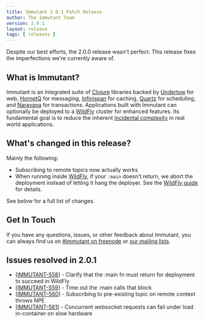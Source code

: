 ```yaml
---
title: Immutant 2.0.1 Patch Release
author: The Immutant Team
version: 2.0.1
layout: release
tags: [ releases ]
---
```


Despite our best efforts, the 2.0.0 release wasn't perfect. This
release fixes the imperfections we're currently aware of.

## What is Immutant?

Immutant is an integrated suite of [Clojure](http://clojure.org)
libraries backed by [Undertow] for web, [HornetQ] for messaging,
[Infinispan] for caching, [Quartz] for scheduling, and [Narayana] for
transactions. Applications built with Immutant can optionally be
deployed to a [WildFly] cluster for enhanced features. Its fundamental
goal is to reduce the inherent
[incidental complexity](http://en.wikipedia.org/wiki/Accidental_complexity)
in real world applications.

## What's changed in this release?

Mainly the following:

* Subscribing to remote topics now actually works
* When running inside [WildFly], if your `:main` doesn't return, we
  abort the deployment instead of letting it hang the deployer. See
  the [WildFly guide] for details.

See below for a full list of changes.

## Get In Touch

If you have any questions, issues, or other feedback about Immutant,
you can always find us on [#immutant on freenode](/community/) or
[our mailing lists](/community/mailing_lists).

## Issues resolved in 2.0.1

<ul>
<li>[<a href='https://issues.jboss.org/browse/IMMUTANT-558'>IMMUTANT-558</a>] -         Clarify that the :main fn must return for deployment to succeed in WildFly</li>
<li>[<a href='https://issues.jboss.org/browse/IMMUTANT-559'>IMMUTANT-559</a>] -         Time out the :main calls that block</li>
<li>[<a href='https://issues.jboss.org/browse/IMMUTANT-560'>IMMUTANT-560</a>] -         Subscribing to pre-existing topic on remote context throws NPE</li>
<li>[<a href='https://issues.jboss.org/browse/IMMUTANT-561'>IMMUTANT-561</a>] -         Concurrent websocket requests can fail under load in-container on slow hardware</li>
</ul>

[WildFly guide]: /documentation/2.0.1/apidoc/guide-wildfly.html
[WildFly]: http://wildfly.org/
[Feature Demo]: https://github.com/immutant/feature-demo
[Infinispan]: http://infinispan.org
[HornetQ]: http://hornetq.org
[Undertow]: http://undertow.io
[Quartz]: http://quartz-scheduler.org/
[Narayana]: http://www.jboss.org/narayana
